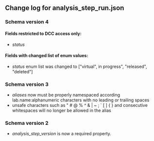 ## Change log for analysis_step_run.json

### Schema version 4

#### Fields restricted to DCC access only:
* *status*

#### Fields with changed list of enum values:
* *status* enum list was changed to ["virtual", in progress", "released", "deleted"]


### Schema version 3

* *aliases* now must be properly namespaced according lab.name:alphanumeric characters with no leading or trailing spaces
* unsafe characters such as " # @ % ^ & | ~ ; ` [ ] { } and consecutive whitespaces will no longer be allowed in the alias

### Schema version 2

* *analysis_step_version* is now a required property.
